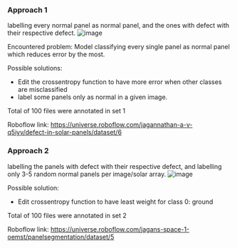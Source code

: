 ### Approach 1
labelling every normal panel as normal panel, and the ones with defect with their respective defect.
![image](https://user-images.githubusercontent.com/98120916/221427183-933e7ca8-f7d8-4df2-8b44-e169dd679664.png)

Encountered problem: Model classifying every single panel as normal panel which reduces error by the most.

Possible solutions:
- Edit the crossentropy function to have more error when other classes are misclassified
- label some panels only as normal in a given image.

Total of 100 files were annotated in set 1

Roboflow link: https://universe.roboflow.com/jagannathan-a-v-q5iyv/defect-in-solar-panels/dataset/6

### Approach 2
labelling the panels with defect with their respective defect, and labelling only 3-5 random normal panels per image/solar array.
![image](https://user-images.githubusercontent.com/98120916/221427384-785cd5b5-b0ca-4aa0-8046-1eba48880513.png)

Possible solution:
- Edit crossentropy function to have least weight for class 0: ground

Total of 100 files were annotated in set 2

Roboflow link: https://universe.roboflow.com/jagans-space-1-oemst/panelsegmentation/dataset/5
